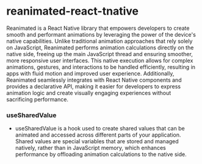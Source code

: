 # reanimated-react-tnative

Reanimated is a React Native library that empowers developers to create smooth and performant animations by leveraging the power of the device's native capabilities. Unlike traditional animation approaches that rely solely on JavaScript, Reanimated performs animation calculations directly on the native side, freeing up the main JavaScript thread and ensuring smoother, more responsive user interfaces. This native execution allows for complex animations, gestures, and interactions to be handled efficiently, resulting in apps with fluid motion and improved user experience. Additionally, Reanimated seamlessly integrates with React Native components and provides a declarative API, making it easier for developers to express animation logic and create visually engaging experiences without sacrificing performance.

### useSharedValue

- useSharedValue is a hook used to create shared values that can be animated and accessed across different parts of your application. Shared values are special variables that are stored and managed natively, rather than in JavaScript memory, which enhances performance by offloading animation calculations to the native side.
